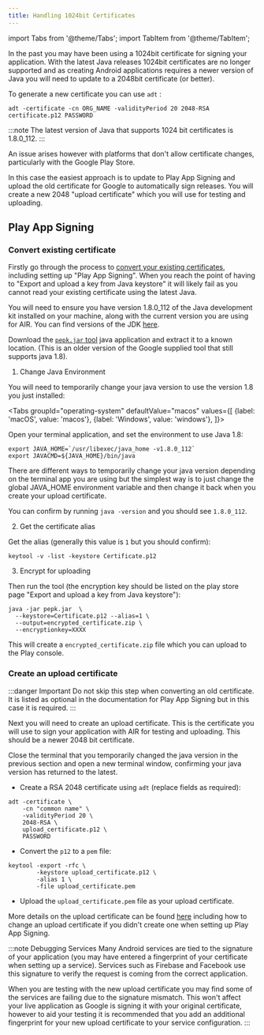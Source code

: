 ```yaml
---
title: Handling 1024bit Certificates
---
```


import Tabs from '@theme/Tabs';
import TabItem from '@theme/TabItem';

In the past you may have been using a 1024bit certificate for signing your application. With the latest Java releases 1024bit certificates are no longer supported and as creating Android applications requires a newer version of Java you will need to update to a 2048bit certificate (or better).

To generate a new certificate you can use `adt` :

```
adt -certificate -cn ORG_NAME -validityPeriod 20 2048-RSA certificate.p12 PASSWORD
```

:::note
The latest version of Java that supports 1024 bit certificates is 1.8.0_112.
:::


An issue arises however with platforms that don't allow certificate changes, particularly with the Google Play Store. 

In this case the easiest approach is to update to Play App Signing and upload the old certificate for Google to automatically sign releases. You will create a new 2048 "upload certificate" which you will use for testing and uploading.


## Play App Signing

### Convert existing certificate

Firstly go through the process to [convert your existing certificates](packaging-android-app-bundles.md#converting-existing-certificates), including setting up "Play App Signing". When you reach the point of having to "Export and upload a key from Java keystore" it will likely fail as you cannot read your existing certificate using the latest Java.

You will need to ensure you have version 1.8.0_112 of the Java development kit installed on your machine, along with the current version you are using for AIR. You can find versions of the JDK [here](https://www.oracle.com/au/java/technologies/javase/javase8-archive-downloads.html).

Download the [`pepk.jar` tool](resources/pepk.jar.zip) java application and extract it to a known location. (This is an older version of the Google supplied tool that still supports java 1.8).


1. Change Java Environment

You will need to temporarily change your java version to use the version 1.8 you just installed:

<Tabs
  groupId="operating-system"
  defaultValue="macos"
  values={[
    {label: 'macOS', value: 'macos'},
    {label: 'Windows', value: 'windows'},
  ]}>

<TabItem value="macos" >

Open your terminal application, and set the environment to use Java 1.8:

```
export JAVA_HOME=`/usr/libexec/java_home -v1.8.0_112`
export JAVACMD=${JAVA_HOME}/bin/java
```

</TabItem>

<TabItem value="windows" >

There are different ways to temporarily change your java version depending on the terminal app you are using but the simplest way is to just change the global JAVA_HOME environment variable and then change it back when you create your upload certificate.

</TabItem>

</Tabs>

You can confirm by running `java -version` and you should see `1.8.0_112`.


2. Get the certificate alias

Get the alias (generally this value is `1` but you should confirm):

```
keytool -v -list -keystore Certificate.p12
```


3. Encrypt for uploading

Then run the tool (the encryption key should be listed on the play store page "Export and upload a key from Java keystore"):

```
java -jar pepk.jar  \
  --keystore=Certificate.p12 --alias=1 \
  --output=encrypted_certificate.zip \
  --encryptionkey=XXXX
```

This will create a `encrypted_certificate.zip` file which you can upload to the Play console.


### Create an upload certificate

:::danger Important
Do not skip this step when converting an old certificate. It is listed as optional in the documentation for Play App Signing but in this case it is required.
:::

Next you will need to create an upload certificate. This is the certificate you will use to sign your application with AIR for testing and uploading. This should be a newer 2048 bit certificate. 

Close the terminal that you temporarily changed the java version in the previous section and open a new terminal window, confirming your java version has returned to the latest. 

- Create a RSA 2048 certificate using `adt` (replace fields as required): 

```
adt -certificate \
	-cn "common name" \
	-validityPeriod 20 \
	2048-RSA \
	upload_certificate.p12 \
	PASSWORD
```

- Convert the `p12` to a `pem` file:

```
keytool -export -rfc \
		-keystore upload_certificate.p12 \
		-alias 1 \
		-file upload_certificate.pem
```

- Upload the `upload_certificate.pem` file as your upload certificate.

More details on the upload certificate can be found [here](packaging-android-app-bundles.md#upload-certificate) including how to change an upload certificate if you didn't create one when setting up Play App Signing.


:::note Debugging Services
Many Android services are tied to the signature of your application (you may have entered a fingerprint of your certificate when setting up a service). Services such as Firebase and Facebook use this signature to verify the request is coming from the correct application. 

When you are testing with the new upload certificate you may find some of the services are failing due to the signature mismatch. This won't affect your live application as Google is signing it with your original certificate, however to aid your testing it is recommended that you add an additional fingerprint for your new upload certificate to your service configuration.
:::

